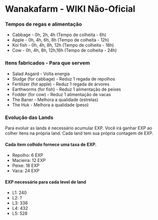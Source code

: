 # Wanakafarm - WIKI Não-Oficial

### Tempos de regas e alimentação

* Cabbage - 0h, 2h, 4h (Tempo de colheita - 6h)  
* Apple - 0h, 4h, 6h, 8h (Tempo de colheita - 12h)  
* Koi fish - 0h, 4h, 8h, 12h (Tempo de colheita - 18h)  
* Cow - 0h, 4h, 8h, 12h,16h (Tempo de colheita - 24h)

### Itens fabricados - Para que servem
* Salad Asgard - Volta energia
* Sludge (for cabbage) - Reduz 1 regada de repolhos
* Fertilizer (fot apple) - Reduz 1 regada de árvores
* Earthworms (for fish) - Reduz 1 alimentação de peixes
* Fodder (for cow) - Reduz 1 alimentação de vacas
* The Baner - Melhora a qualidade (estrelas)
* The Huk - Melhora a qualidade (peso)

### Evolução das Lands
Para evoluir as lands é necessário acumular EXP. Você irá ganhar EXP ao colher itens na própria land. Cada land tem sua própria contagem de EXP.

#### Cada item colhido fornece uma taxa de EXP.
* Repolho: 6 EXP
* Macieira: 12 EXP
* Peixe: 18 EXP
* Vaca: 24 EXP

#### EXP necessário para cada level de land
* L1: 240
* L2: ?
* L3: 336
* L4: 432
* L5: 528

